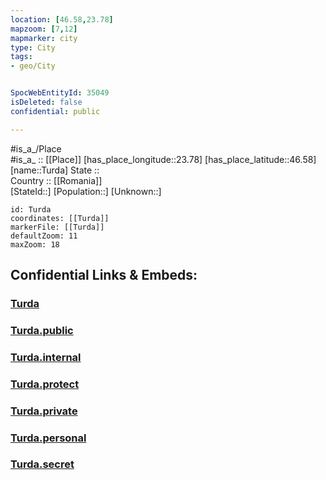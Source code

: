 ```yaml
---
location: [46.58,23.78] 
mapzoom: [7,12] 
mapmarker: city 
type: City
tags:
- geo/City


SpocWebEntityId: 35049
isDeleted: false
confidential: public

---
```

#is_a_/Place  
#is_a_ :: [[Place]] 
[has_place_longitude::23.78] 
[has_place_latitude::46.58] 
[name::Turda] 
State ::  
Country :: [[Romania]]  
[StateId::] 
[Population::] 
[Unknown::] 


```leaflet
id: Turda
coordinates: [[Turda]] 
markerFile: [[Turda]] 
defaultZoom: 11 
maxZoom: 18
```


## Confidential Links & Embeds: 

### [Turda](/_Standards/Earth/Continent/Europe/Europe~East/Romania/Regions~Romania/Romania~Nord-Vest/Cluj/City/Turda.md) 

### [Turda.public](/_public/Earth/Continent/Europe/Europe~East/Romania/Regions~Romania/Romania~Nord-Vest/Cluj/City/Turda.public.md) 

### [Turda.internal](/_internal/Earth/Continent/Europe/Europe~East/Romania/Regions~Romania/Romania~Nord-Vest/Cluj/City/Turda.internal.md) 

### [Turda.protect](/_protect/Earth/Continent/Europe/Europe~East/Romania/Regions~Romania/Romania~Nord-Vest/Cluj/City/Turda.protect.md) 

### [Turda.private](/_private/Earth/Continent/Europe/Europe~East/Romania/Regions~Romania/Romania~Nord-Vest/Cluj/City/Turda.private.md) 

### [Turda.personal](/_personal/Earth/Continent/Europe/Europe~East/Romania/Regions~Romania/Romania~Nord-Vest/Cluj/City/Turda.personal.md) 

### [Turda.secret](/_secret/Earth/Continent/Europe/Europe~East/Romania/Regions~Romania/Romania~Nord-Vest/Cluj/City/Turda.secret.md)

